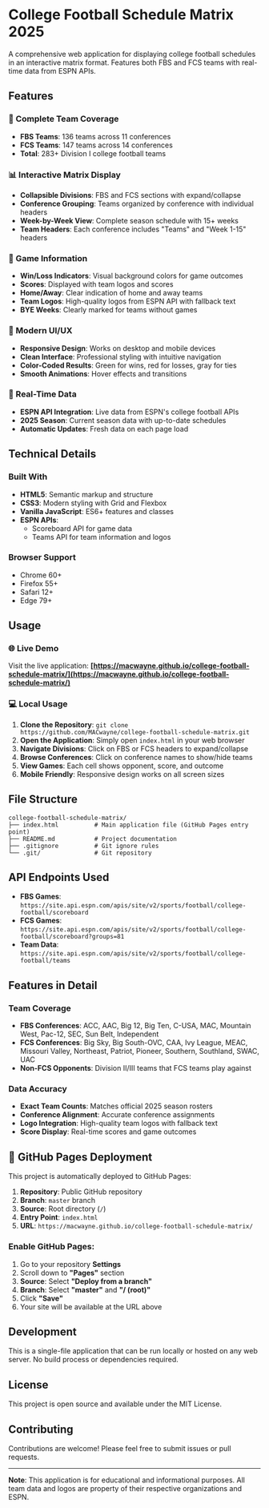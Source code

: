 # College Football Schedule Matrix 2025

A comprehensive web application for displaying college football schedules in an interactive matrix format. Features both FBS and FCS teams with real-time data from ESPN APIs.

## Features

### 🏈 Complete Team Coverage
- **FBS Teams**: 136 teams across 11 conferences
- **FCS Teams**: 147 teams across 14 conferences
- **Total**: 283+ Division I college football teams

### 📊 Interactive Matrix Display
- **Collapsible Divisions**: FBS and FCS sections with expand/collapse
- **Conference Grouping**: Teams organized by conference with individual headers
- **Week-by-Week View**: Complete season schedule with 15+ weeks
- **Team Headers**: Each conference includes "Teams" and "Week 1-15" headers

### 🎯 Game Information
- **Win/Loss Indicators**: Visual background colors for game outcomes
- **Scores**: Displayed with team logos and scores
- **Home/Away**: Clear indication of home and away teams
- **Team Logos**: High-quality logos from ESPN API with fallback text
- **BYE Weeks**: Clearly marked for teams without games

### 🎨 Modern UI/UX
- **Responsive Design**: Works on desktop and mobile devices
- **Clean Interface**: Professional styling with intuitive navigation
- **Color-Coded Results**: Green for wins, red for losses, gray for ties
- **Smooth Animations**: Hover effects and transitions

### 🔄 Real-Time Data
- **ESPN API Integration**: Live data from ESPN's college football APIs
- **2025 Season**: Current season data with up-to-date schedules
- **Automatic Updates**: Fresh data on each page load

## Technical Details

### Built With
- **HTML5**: Semantic markup and structure
- **CSS3**: Modern styling with Grid and Flexbox
- **Vanilla JavaScript**: ES6+ features and classes
- **ESPN APIs**: 
  - Scoreboard API for game data
  - Teams API for team information and logos

### Browser Support
- Chrome 60+
- Firefox 55+
- Safari 12+
- Edge 79+

## Usage

### 🌐 **Live Demo**
Visit the live application: **[https://macwayne.github.io/college-football-schedule-matrix/](https://macwayne.github.io/college-football-schedule-matrix/)**

### 💻 **Local Usage**
1. **Clone the Repository**: `git clone https://github.com/MACwayne/college-football-schedule-matrix.git`
2. **Open the Application**: Simply open `index.html` in your web browser
3. **Navigate Divisions**: Click on FBS or FCS headers to expand/collapse
4. **Browse Conferences**: Click on conference names to show/hide teams
5. **View Games**: Each cell shows opponent, score, and outcome
6. **Mobile Friendly**: Responsive design works on all screen sizes

## File Structure

```
college-football-schedule-matrix/
├── index.html          # Main application file (GitHub Pages entry point)
├── README.md           # Project documentation
├── .gitignore          # Git ignore rules
└── .git/               # Git repository
```

## API Endpoints Used

- **FBS Games**: `https://site.api.espn.com/apis/site/v2/sports/football/college-football/scoreboard`
- **FCS Games**: `https://site.api.espn.com/apis/site/v2/sports/football/college-football/scoreboard?groups=81`
- **Team Data**: `https://site.api.espn.com/apis/site/v2/sports/football/college-football/teams`

## Features in Detail

### Team Coverage
- **FBS Conferences**: ACC, AAC, Big 12, Big Ten, C-USA, MAC, Mountain West, Pac-12, SEC, Sun Belt, Independent
- **FCS Conferences**: Big Sky, Big South-OVC, CAA, Ivy League, MEAC, Missouri Valley, Northeast, Patriot, Pioneer, Southern, Southland, SWAC, UAC
- **Non-FCS Opponents**: Division II/III teams that FCS teams play against

### Data Accuracy
- **Exact Team Counts**: Matches official 2025 season rosters
- **Conference Alignment**: Accurate conference assignments
- **Logo Integration**: High-quality team logos with fallback text
- **Score Display**: Real-time scores and game outcomes

## 🚀 GitHub Pages Deployment

This project is automatically deployed to GitHub Pages:

1. **Repository**: Public GitHub repository
2. **Branch**: `master` branch
3. **Source**: Root directory (`/`)
4. **Entry Point**: `index.html`
5. **URL**: `https://macwayne.github.io/college-football-schedule-matrix/`

### **Enable GitHub Pages:**
1. Go to your repository **Settings**
2. Scroll down to **"Pages"** section
3. **Source**: Select **"Deploy from a branch"**
4. **Branch**: Select **"master"** and **"/ (root)"**
5. Click **"Save"**
6. Your site will be available at the URL above

## Development

This is a single-file application that can be run locally or hosted on any web server. No build process or dependencies required.

## License

This project is open source and available under the MIT License.

## Contributing

Contributions are welcome! Please feel free to submit issues or pull requests.

---

**Note**: This application is for educational and informational purposes. All team data and logos are property of their respective organizations and ESPN.
